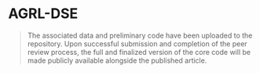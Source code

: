 # AGRL-DSE
> The associated data and preliminary code have been uploaded to the repository. Upon successful submission and completion of the peer review process, the full and finalized version of the core code will be made publicly available alongside the published article. 
